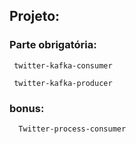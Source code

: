 ## Projeto:

### Parte obrigatória:

     twitter-kafka-consumer

     twitter-kafka-producer

### bonus:

      Twitter-process-consumer
